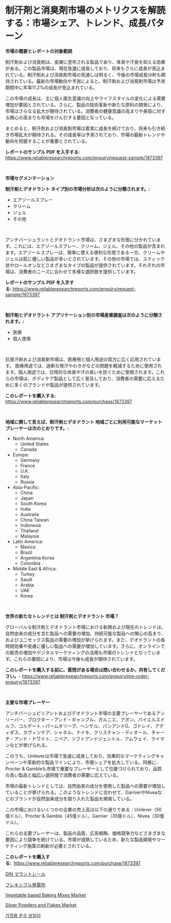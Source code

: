 <p><h1>制汗剤と消臭剤市場のメトリクスを解読する：市場シェア、トレンド、成長パターン</h1></p><p><strong>市場の概要とレポートの対象範囲</strong></p>
<p><p>制汗剤および消臭剤は、皮膚に塗布される製品であり、体臭や汗臭を抑える効果がある。この製品市場は、現在急速に成長しており、将来もさらに成長が見込まれている。制汗剤および消臭剤市場の見通しは明るく、今後の市場成長分析も期待されている。最新の市場動向や予測によると、制汗剤および消臭剤市場は予測期間中に年率11.2%の成長が見込まれている。</p><p>この市場の成長は、主に個人衛生意識の向上やライフスタイルの変化による需要増加が要因とされている。さらに、製品の技術革新や新たな原料の開発により、市場はさらなる拡大が期待されている。消費者の健康意識の高まりや美容に対する関心の高まりも市場をけん引する要因となっている。</p><p>まとめると、制汗剤および消臭剤市場は着実に成長を続けており、将来も引き続き市場拡大が期待される。その成長率は予測されており、市場の最新トレンドや動向を把握することが重要とされている。</p></p>
<p><strong>レポートのサンプル PDF を入手する:</strong> <a href="https://www.reliableresearchreports.com/enquiry/request-sample/1873397">https://www.reliableresearchreports.com/enquiry/request-sample/1873397</a></p>
<p>&nbsp;</p>
<p><strong>市場セグメンテーション</strong></p>
<p><strong>制汗剤とデオドラント タイプ別の市場分析は次のように分類されます。:</strong></p>
<p><ul><li>エアゾールスプレー</li><li>クリーム</li><li>ジェル</li><li>その他</li></ul></p>
<p>&nbsp;</p>
<p><p>アンチパーシュラントとデオドラント市場は、さまざまな形態に分かれています。これには、エアゾールスプレー、クリーム、ジェル、その他の製品が含まれます。エアゾールスプレーは、簡単に使える便利な形態である一方、クリームやジェルは肌に優しい製品が多いとされています。その他の市場では、スティック状やロールオンなどさまざまなタイプの製品が提供されています。それぞれの市場は、消費者のニーズに合わせて多様な選択肢を提供しています。</p></p>
<p><strong>レポートのサンプル PDF を入手する:</strong>&nbsp;<a href="https://www.reliableresearchreports.com/enquiry/request-sample/1873397">https://www.reliableresearchreports.com/enquiry/request-sample/1873397</a></p>
<p>&nbsp;</p>
<p><strong> 制汗剤とデオドラント アプリケーション別の市場産業調査は次のように分類されます。:</strong></p>
<p><ul><li>医療</li><li>個人使用</li></ul></p>
<p>&nbsp;</p>
<p><p>抗発汗剤および消臭剤市場は、医療用と個人用途の両方に広く応用されています。 医療用途では、過剰な発汗やわきがなどの問題を軽減するために使用されます。個人用途では、日常的な体臭や汗の臭いを防ぐために使用されます。これらの市場は、ボディケア製品として広く普及しており、消費者の需要に応えるために多くのブランドや製品が提供されています。</p></p>
<p><strong>このレポートを購入する:</strong>&nbsp; <a href="https://www.reliableresearchreports.com/purchase/1873397">https://www.reliableresearchreports.com/purchase/1873397</a></p>
<p>&nbsp;</p>
<p><strong>地域に関して言えば、制汗剤とデオドラント 地域ごとに利用可能なマーケットプレーヤーは次のとおりです。:</strong></p>
<p><ul>
    <li>
        North America:
        <ul>
            <li>United States</li>
            <li>Canada</li>
        </ul>
    </li>
    <li>
        Europe:
        <ul>
            <li>Germany</li>
            <li>France</li>
            <li>U.K.</li>
            <li>Italy</li>
            <li>Russia</li>
        </ul>
    </li>
    <li>
        Asia-Pacific:
        <ul>
            <li>China</li>
            <li>Japan</li>
            <li>South Korea</li>
            <li>India</li>
            <li>Australia</li>
            <li>China Taiwan</li>
            <li>Indonesia</li>
            <li>Thailand</li>
            <li>Malaysia</li>
        </ul>
    </li>
    <li>
        Latin America:
        <ul>
            <li>Mexico</li>
            <li>Brazil</li>
            <li>Argentina Korea</li>
            <li>Colombia</li>
        </ul>
    </li>
    <li>
        Middle East & Africa:
        <ul>
            <li>Turkey</li>
            <li>Saudi</li>
            <li>Arabia</li>
            <li>UAE</li>
            <li>Korea</li>
        </ul>
    </li>
    </ul></p>
<p>&nbsp;</p>
<p><strong>世界の新たなトレンドとは 制汗剤とデオドラント 市場？</strong></p>
<p><p>グローバルな制汗剤とデオドラント市場における新興および現在のトレンドは、自然由来の成分を含む製品への需要の増加、持続可能な製品への関心の高まり、およびユニセックス製品の需要の増加が挙げられます。また、デオドラントの長時間効果や皮膚に優しい製品への需要が増加しています。さらに、オンラインでの販売の増加やデジタルマーケティングの活用も市場のトレンドとなっています。これらの要因により、市場は今後も成長が期待されています。</p></p>
<p><strong>このレポートを購入する前に、質問がある場合は問い合わせるか、共有してください。</strong>- <a href="https://www.reliableresearchreports.com/enquiry/pre-order-enquiry/1873397">https://www.reliableresearchreports.com/enquiry/pre-order-enquiry/1873397</a></p>
<p>&nbsp;</p>
<p><strong>主要な市場プレーヤー</strong></p>
<p><p>アンチパーシュピリアントおよびデオドラント市場の主要プレーヤーであるアンリーバー、プロクター・アンド・ギャンブル、ガルニエ、アボン、バイエルスドルフ、コルゲート・パームオリーブ、ヘンケル、パンアンドG、ゴドレイ、アディダス、カヴィンケア、シャネル、ナイキ、クリスチャン・ディオール、チャーチ・アンド・ドワイト、ニベア、ソフトアンドジェントル、アムウェイ、ライマンなどが挙げられる。</p><p>このうち、Unileverは市場で急速に成長しており、効果的なマーケティングキャンペーンや革新的な製品ラインにより、市場シェアを拡大している。同様に、Procter & Gambleも市場で重要なプレーヤーとして位置づけられており、品質の高い製品と幅広い選択肢で消費者の需要に応えている。</p><p>市場の最新トレンドとしては、自然由来の成分を使用した製品への需要が増加していることが挙げられる。このようなトレンドに合わせて、GarnierやNiveaなどのブランドが自然由来成分を取り入れた製品を開発している。</p><p>この市場におけるいくつかの企業の売上高は以下の通りである：Unilever（50億ドル）、Procter & Gamble（45億ドル）、Garnier（35億ドル）、Nivea（30億ドル）。</p><p>これらの主要プレーヤーは、製品の品質、広告戦略、価格競争力などさまざまな要因により競争を続けている。市場が成熟しているため、新たな製品開発やマーケティング施策の刷新が必要とされている。</p></p>
<p><strong>このレポートを購入する:</strong>&nbsp;&nbsp;<a href="https://www.reliableresearchreports.com/purchase/1873397">https://www.reliableresearchreports.com/purchase/1873397</a></p>
<p><p><a href="https://github.com/zjkmgcs938405/Market-Research-Report-List-1/blob/main/37029952639.md">DIN マウントレール</a></p><p><a href="https://github.com/mohamedbakry57/Market-Research-Report-List-3/blob/main/32956492638.md">フレキシブル発電所</a></p><p><a href="https://issuu.com/reportprime-2/docs/vegetable-based-baking-mixes-market-size-2030.pptx">Vegetable based Baking Mixes Market</a></p><p><a href="https://github.com/pgtimber/Market-Research-Report-List-1/blob/main/silver-powders-and-flakes-market.md">Silver Powders and Flakes Market</a></p><p><a href="https://github.com/vsnao330707/Market-Research-Report-List-1/blob/main/16385612211.md">가정용 온수 보일러</a></p></p>